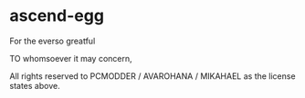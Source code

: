 # ascend-egg
For the everso greatful

TO whomsoever it may concern,

All rights reserved to PCMODDER / AVAROHANA / MIKAHAEL as the license states above.
